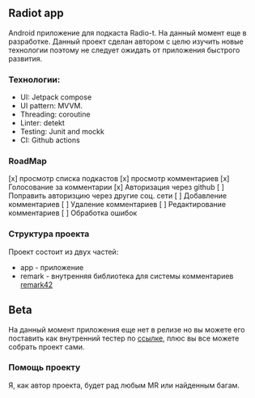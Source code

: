 ## Radiot app

Android приложение для подкаста Radio-t. На данный момент еще в разработке. Данный проект сделан автором с целю изучить новые технологии поэтому не следует ожидать от приложения быстрого развития.

### Технологии:

- UI: Jetpack compose
- UI pattern: MVVM.
- Threading: coroutine
- Linter: detekt
- Testing: Junit and mockk
- CI: Github actions

### RoadMap

[x] просмотр списка подкастов
[x] просмотр комментариев
[x] Голосование за комментарии
[x] Авторизация через github
[ ] Поправить авторизцию через другие соц. сети
[ ] Добавление комментариев
[ ] Удаление комментариев
[ ] Редактирование комментариев
[ ] Обработка ошибок

### Структура проекта

Проект состоит из двух частей:

- app - приложение
- remark - внутренняя библиотека для системы комментариев [remark42](https://github.com/umputun/remark42)

## Beta

На данный момент приложения еще нет в релизе но вы можете его поставить как внутренний тестер
по [ссылке](https://play.google.com/apps/internaltest/4700474952294733221), плюс вы все можете
собрать проект сами.

### Помощь проекту

Я, как автор проекта, будет рад любым MR или найденным багам.